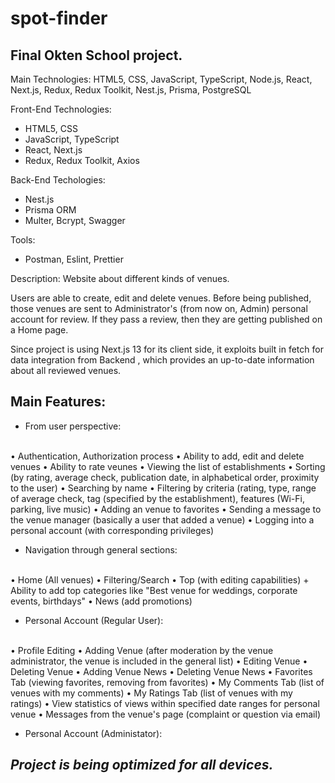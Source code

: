 # spot-finder

## Final Okten School project.

Main Technologies:
HTML5, CSS, JavaScript, TypeScript, Node.js, React, Next.js, Redux, Redux Toolkit, Nest.js, Prisma, PostgreSQL

Front-End Technologies:
- HTML5, CSS
- JavaScript, TypeScript
- React, Next.js
- Redux, Redux Toolkit, Axios

Back-End Techologies:
- Nest.js
- Prisma ORM
- Multer, Bcrypt, Swagger

Tools:
- Postman, Eslint, Prettier

Description:
Website about different kinds of venues. 

Users are able to create, edit and delete venues. Before being published, those venues are sent to Administrator's (from now on, Admin) personal account for review.
If they pass a review, then they are getting published on a Home page.

Since project is using Next.js 13 for its client side, it exploits built in fetch for data integration from Backend , which provides an up-to-date information about all reviewed venues.

## Main Features:

 - From user perspective:
 <br/>
    • Authentication, Authorization process
    • Ability to add, edit and delete venues
    • Ability to rate veunes
    • Viewing the list of establishments
    • Sorting (by rating, average check, publication date, in alphabetical order, proximity to the user)
    • Searching by name
    • Filtering by criteria (rating, type, range of average check, tag (specified by the establishment), features (Wi-Fi, parking, live music)
    • Adding an venue to favorites
    • Sending a message to the venue manager (basically a user that added a venue)
    • Logging into a personal account (with corresponding privileges)
    
- Navigation through general sections:
<br/>
    • Home (All venues)
    • Filtering/Search
    • Top (with editing capabilities) + Ability to add top categories like "Best venue for weddings, corporate events, birthdays"
    • News (add promotions)
    
- Personal Account (Regular User):
<br/>
    • Profile Editing
    • Adding Venue (after moderation by the venue administrator, the venue is included in the general list)
    • Editing Venue
    • Deleting Venue
    • Adding Venue News
    • Deleting Venue News
    • Favorites Tab (viewing favorites, removing from favorites)
    • My Comments Tab (list of venues with my comments)
    • My Ratings Tab (list of venues with my ratings)
    • View statistics of views within specified date ranges for personal venue
    • Messages from the venue's page (complaint or question via email)
    
- Personal Account (Administator):
    

## _Project is being optimized for all devices._
